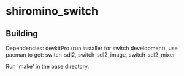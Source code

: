 # shiromino_switch

## Building
Dependencies: devkitPro (run installer for switch development), use pacman to get: switch-sdl2, switch-sdl2_image, switch-sdl2_mixer

Run `make' in the base directory.